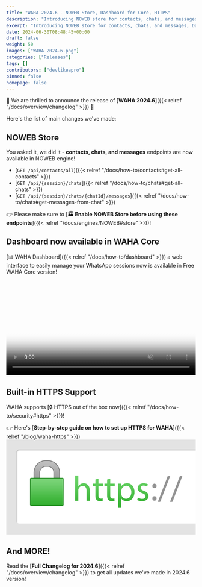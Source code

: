 ```yaml
---
title: "WAHA 2024.6 - NOWEB Store, Dashboard for Core, HTTPS"
description: "Introducing NOWEB store for contacts, chats, and messages, Dashboard available in Core version, and built-in HTTPS support!"
excerpt: "Introducing NOWEB store for contacts, chats, and messages, Dashboard available in Core version, and built-in HTTPS support!"
date: 2024-06-30T08:48:45+00:00
draft: false
weight: 50
images: ["WAHA 2024.6.png"]
categories: ["Releases"]
tags: []
contributors: ["devlikeapro"]
pinned: false
homepage: false
---
```


🎉 We are thrilled to announce the release of [**WAHA 2024.6**]({{< relref "/docs/overview/changelog" >}}) 🎉 

Here's the list of main changes we've made:

## NOWEB Store

You asked it, we did it - **contacts, chats, and messages** endpoints are now available in NOWEB engine! 
- [`GET /api/contacts/all`]({{< relref "/docs/how-to/contacts#get-all-contacts" >}})
- [`GET /api/{session}/chats`]({{< relref "/docs/how-to/chats#get-all-chats" >}})
- [`GET /api/{session}/chats/{chatId}/messages`]({{< relref "/docs/how-to/chats#get-messages-from-chat" >}})

👉 Please make sure to [**🏭 Enable NOWEB Store before using these endpoints**]({{< relref "/docs/engines/NOWEB#store" >}})!


## Dashboard now available in WAHA Core
[📊 WAHA Dashboard]({{< relref "/docs/how-to/dashboard" >}})
a web interface to easily manage your WhatsApp sessions now is available in Free WAHA Core version!

<video autoplay loop muted playsinline controls='noremoteplayback' width='100%' poster='/images/waha-dashboard.png'>
<source src='/videos/waha-dashboard-overview.webm' type='video/webm' />
Download the <a href='/videos/waha-dashboard-overview.webm'>Dashboard Overview video</a>
</video>

## Built-in HTTPS Support
WAHA supports [🔒 HTTPS out of the box now]({{< relref "/docs/how-to/security#https" >}})!

👉 Here's [**Step-by-step guide on how to set up HTTPS for WAHA**]({{< relref "/blog/waha-https" >}})
![](https_icon.png)

## And MORE!
Read the [**Full Changelog for 2024.6**]({{< relref "/docs/overview/changelog" >}}) to get all updates we've made 
in 2024.6 version!
